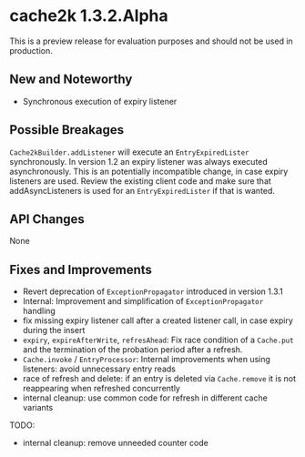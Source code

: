 # cache2k 1.3.2.Alpha

This is a preview release for evaluation purposes and should not be used in production.

## New and Noteworthy

- Synchronous execution of expiry listener

## Possible Breakages

`Cache2kBuilder.addListener` will execute an `EntryExpiredLister` synchronously. In version
1.2 an expiry listener was always executed asynchronously. This is an potentially incompatible 
change, in case expiry listeners are used. Review the existing client code and
make sure that addAsyncListeners is used for an `EntryExpiredLister` if that is wanted.

## API Changes 

None

## Fixes and Improvements

- Revert deprecation of `ExceptionPropagator` introduced in version 1.3.1
- Internal: Improvement and simplification of `ExceptionPropagator` handling
- fix missing expiry listener call after a created listener call, in case expiry during the insert
- `expiry`, `expireAfterWrite`, `refresAhead`: Fix race condition of a `Cache.put` and the
  termination of the probation period after a refresh.
- `Cache.invoke` / `EntryProcessor`:  Internal improvements when using listeners: avoid unnecessary entry reads
- race of refresh and delete: if an entry is deleted via `Cache.remove` it is not
  reappearing when refreshed concurrently
- internal cleanup: use common code for refresh in different cache variants

TODO:
- internal cleanup: remove unneeded counter code
